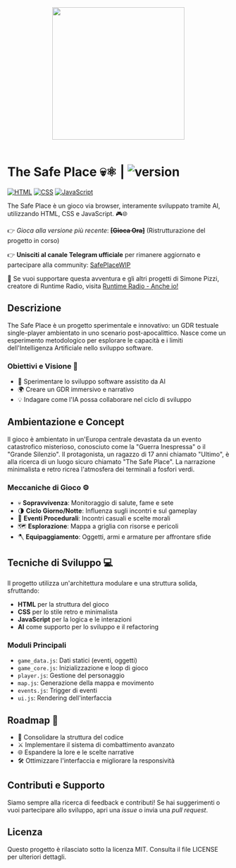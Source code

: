 <div style="text-align: center;">
  <img src="image/thesafeplace_immagine.jpg" width="300" />
  </br>
  </br>
</div>

# The Safe Place 💀⚛️ | ![version](https://img.shields.io/badge/version-0.7.22-green.svg)

[![HTML](https://img.shields.io/badge/HTML-5-orange?logo=html5)](https://developer.mozilla.org/en-US/docs/Web/HTML) [![CSS](https://img.shields.io/badge/CSS-3-blue?logo=css3)](https://developer.mozilla.org/en-US/docs/Web/CSS) [![JavaScript](https://img.shields.io/badge/JavaScript-ES6-yellow?logo=javascript)](https://developer.mozilla.org/en-US/docs/Web/JavaScript)

The Safe Place è un gioco via browser, interamente sviluppato tramite AI, utilizzando HTML, CSS e JavaScript. 🎮🌐

👉 _Gioca alla versione più recente_: **<del>[Gioca Ora]</del>** (Ristrutturazione del progetto in corso)

👉 **Unisciti al canale Telegram ufficiale** per rimanere aggiornato e partecipare alla community: [SafePlaceWIP](https://t.me/SafePlaceWIP)

💖 Se vuoi supportare questa avventura e gli altri progetti di Simone Pizzi, creatore di Runtime Radio, visita [Runtime Radio - Anche io!](https://runtimeradio.it/ancheio/)

## Descrizione

The Safe Place è un progetto sperimentale e innovativo: un GDR testuale single-player ambientato in uno scenario post-apocalittico. Nasce come un esperimento metodologico per esplorare le capacità e i limiti dell'Intelligenza Artificiale nello sviluppo software.

### Obiettivi e Visione 🌱

- 🧠 Sperimentare lo sviluppo software assistito da AI
- 🌍 Creare un GDR immersivo e narrativo
- 💡 Indagare come l'IA possa collaborare nel ciclo di sviluppo

## Ambientazione e Concept

Il gioco è ambientato in un'Europa centrale devastata da un evento catastrofico misterioso, conosciuto come la "Guerra Inespressa" o il "Grande Silenzio". Il protagonista, un ragazzo di 17 anni chiamato "Ultimo", è alla ricerca di un luogo sicuro chiamato "The Safe Place". La narrazione minimalista e retro ricrea l'atmosfera dei terminali a fosfori verdi.

### Meccaniche di Gioco ⚙️

- 💀 **Sopravvivenza**: Monitoraggio di salute, fame e sete
- 🌗 **Ciclo Giorno/Notte**: Influenza sugli incontri e sul gameplay
- 🔄 **Eventi Procedurali**: Incontri casuali e scelte morali
- 🗺️ **Esplorazione**: Mappa a griglia con risorse e pericoli
- 🪓 **Equipaggiamento**: Oggetti, armi e armature per affrontare sfide

## Tecniche di Sviluppo 💻

Il progetto utilizza un'architettura modulare e una struttura solida, sfruttando:

- **HTML** per la struttura del gioco
- **CSS** per lo stile retro e minimalista
- **JavaScript** per la logica e le interazioni
- **AI** come supporto per lo sviluppo e il refactoring

### Moduli Principali

- `game_data.js`: Dati statici (eventi, oggetti)
- `game_core.js`: Inizializzazione e loop di gioco
- `player.js`: Gestione del personaggio
- `map.js`: Generazione della mappa e movimento
- `events.js`: Trigger di eventi
- `ui.js`: Rendering dell'interfaccia

## Roadmap 🚧

- 📝 Consolidare la struttura del codice
- ⚔️ Implementare il sistema di combattimento avanzato
- 🌐 Espandere la lore e le scelte narrative
- 🛠️ Ottimizzare l'interfaccia e migliorare la responsività

## Contributi e Supporto

Siamo sempre alla ricerca di feedback e contributi! Se hai suggerimenti o vuoi partecipare allo sviluppo, apri una _issue_ o invia una _pull request_.

## Licenza

Questo progetto è rilasciato sotto la licenza MIT. Consulta il file LICENSE per ulteriori dettagli.
